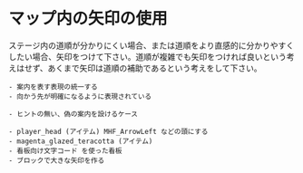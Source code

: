 # マップ内の矢印の使用

ステージ内の道順が分かりにくい場合、または道順をより直感的に分かりやすくしたい場合、矢印をつけて下さい。道順が複雑でも矢印をつければ良いという考えはせず、あくまで矢印は道順の補助であるという考えをして下さい。

```admonish success title= "推奨例"
- 案内を表す表現の統一する
- 向かう先が明確になるように表現されている
```

```admonish failure title= "非推奨例"
- ヒントの無い、偽の案内を設けるケース
```

```admonish example title= "矢印の表現例"
- player_head (アイテム) MHF_ArrowLeft などの頭にする
- magenta_glazed_teracotta (アイテム)
- 看板向け文字コード を使った看板
- ブロックで大きな矢印を作る
```
